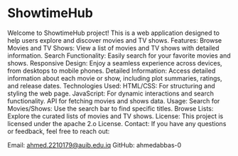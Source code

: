 # ShowtimeHub
Welcome to ShowtimeHub project! This is a web application designed to help users explore and discover movies and TV shows. 
Features:
Browse Movies and TV Shows: View a list of movies and TV shows with detailed information.
Search Functionality: Easily search for your favorite movies and shows.
Responsive Design: Enjoy a seamless experience across devices, from desktops to mobile phones.
Detailed Information: Access detailed information about each movie or show, including plot summaries, ratings, and release dates.
Technologies Used:
HTML/CSS: For structuring and styling the web page.
JavaScript: For dynamic interactions and search functionality.
API for fetching movies and shows data.
Usage:
Search for Movies/Shows: Use the search bar to find specific titles.
Browse Lists: Explore the curated lists of movies and TV shows.
License:
This project is licensed under the apache 2.o License.
Contact:
If you have any questions or feedback, feel free to reach out:

Email: ahmed.2210179@auib.edu.iq
GitHub: ahmedabbas-0
